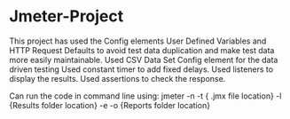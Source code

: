 # Jmeter-Project
This project has used the Config elements User Defined Variables and HTTP Request Defaults to avoid test data duplication and make test data more easily maintainable.
Used CSV Data Set Config element for the data driven testing
Used constant timer to add fixed delays.
Used listeners to display the results.
Used assertions to check the response.


Can run the code in command line using: jmeter -n -t { .jmx file location} -l {Results folder location} -e -o {Reports folder location}
